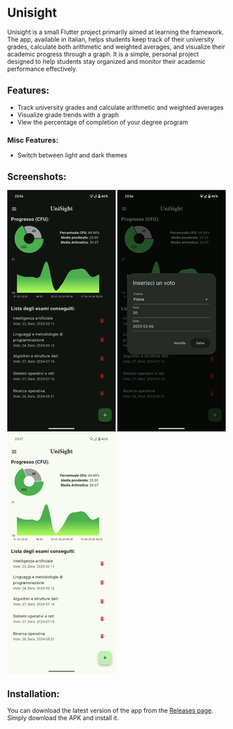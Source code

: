 # Unisight

Unisight is a small Flutter project primarily aimed at learning the framework. The app, available in Italian, helps students keep track of their university grades, calculate both arithmetic and weighted averages, and visualize their academic progress through a graph.
It is a simple, personal project designed to help students stay organized and monitor their academic performance effectively.

## Features:
- Track university grades and calculate arithmetic and weighted averages
- Visualize grade trends with a graph
- View the percentage of completion of your degree program
### Misc Features:
- Switch between light and dark themes

## Screenshots:
<img src= "assets/screenshots/s1d.png" width ="250" /> <img src= "assets/screenshots/s2d.png" width ="250" /> <img src= "assets/screenshots/s1l.png" width ="250" />

## Installation:
You can download the latest version of the app from the [Releases page](https://github.com/haxroor/Unisight/releases). Simply download the APK and install it.
